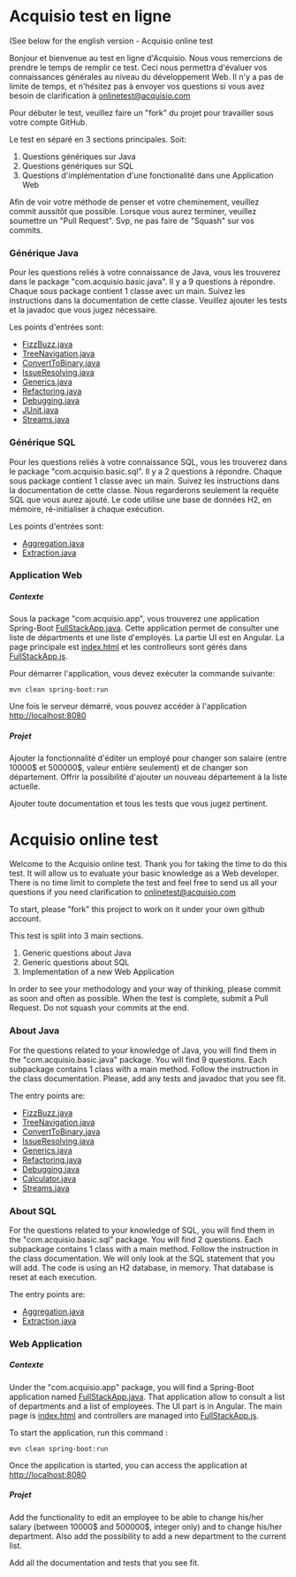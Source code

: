# Acquisio test en ligne
(See below for the english version - Acquisio online test

Bonjour et bienvenue au test en ligne d'Acquisio. Nous vous remercions de prendre le
temps de remplir ce test. Ceci nous permettra d'évaluer vos connaissances générales
au niveau du développement Web. Il n'y a pas de limite de temps, et n'hésitez pas 
à envoyer vos questions si vous avez besoin de clarification à [onlinetest@acquisio.com](mailto:onlinetest@acquisio.com)


Pour débuter le test, veuillez faire un "fork" du projet pour travailler sous votre compte GitHub.

Le test en séparé en 3 sections principales. Soit:
 1. Questions génériques sur Java
 1. Questions génériques sur SQL
 1. Questions d'implémentation d'une fonctionalité dans une Application Web

Afin de voir votre méthode de penser et votre cheminement, veuillez commit aussitôt que possible.
Lorsque vous aurez terminer, veuillez soumettre un "Pull Request". Svp, ne pas faire
de "Squash" sur vos commits.

### Générique Java
Pour les questions reliés à votre connaissance de Java, vous les trouverez dans le 
package "com.acquisio.basic.java". Il y a 9 questions à répondre. Chaque sous package
contient 1 classe avec un main. Suivez les instructions dans la documentation de cette
classe. Veuillez ajouter les tests et la javadoc que vous jugez nécessaire.

Les points d'entrées sont:
 * [FizzBuzz.java](src/main/java/com/acquisio/basic/java/question01/FizzBuzz.java)
 * [TreeNavigation.java](src/main/java/com/acquisio/basic/java/question02/TreeNavigation.java)
 * [ConvertToBinary.java](src/main/java/com/acquisio/basic/java/question03/ConvertToBinary.java)
 * [IssueResolving.java](src/main/java/com/acquisio/basic/java/question04/IssueResolving.java)
 * [Generics.java](src/main/java/com/acquisio/basic/java/question05/Generics.java)
 * [Refactoring.java](src/main/java/com/acquisio/basic/java/question06/Refactoring.java)
 * [Debugging.java](src/main/java/com/acquisio/basic/java/question07/Debugging.java)
 * [JUnit.java](src/main/java/com/acquisio/basic/java/question08/JUnit.java)
 * [Streams.java](src/main/java/com/acquisio/basic/java/question09/Streams.java)

### Générique SQL
Pour les questions reliés à votre connaissance SQL, vous les trouverez dans le package
"com.acquisio.basic.sql". Il y a 2 questions à répondre. Chaque sous package contient
1 classe avec un main. Suivez les instructions dans la documentation de cette classe.
Nous regarderons seulement la requête SQL que vous aurez ajouté. Le code utilise
une base de données H2, en mémoire, ré-initialiser à chaque exécution.

Les points d'entrées sont:
 * [Aggregation.java](src/main/java/com/acquisio/basic/sql/question01/Aggregation.java)
 * [Extraction.java](src/main/java/com/acquisio/basic/sql/question02/Extraction.java)

### Application Web

##### Contexte
Sous la package "com.acquisio.app", vous trouverez une application Spring-Boot [FullStackApp.java](src/main/java/com/acquisio/app/FullStackApp.java). 
Cette application permet de consulter une liste de départments et une liste d'employés. La partie UI
est en Angular. La page principale est [index.html](src/main/resources/static/index.html) et
les controlleurs sont gérés dans [FullStackApp.js](src/main/resources/static/js/FullStackApp.js).

Pour démarrer l'application, vous devez exécuter la commande suivante: 
```
mvn clean spring-boot:run
```

Une fois le serveur démarré, vous pouvez accéder à l'application [http://localhost:8080](http://localhost:8080/)

##### Projet
Ajouter la fonctionnalité d'éditer un employé pour changer son salaire (entre 10000$ et 500000$, valeur entière seulement)
et de changer son département. Offrir la possibilité d'ajouter un nouveau département à la liste actuelle. 

Ajouter toute documentation et tous les tests que vous jugez pertinent.

# Acquisio online test
Welcome to the Acquisio online test. Thank you for taking the time to do this test.
It will allow us to evaluate your basic knowledge as a Web developer. There is no
time limit to complete the test and feel free to send us all your questions if you
need clarification to [onlinetest@acquisio.com](mailto:onlinetest@acquisio.com)

To start, please "fork" this project to work on it under your own github account.

This test is split into 3 main sections.
 1. Generic questions about Java
 1. Generic questions about SQL
 1. Implementation of a new Web Application

In order to see your methodology and your way of thinking, please commit as soon and 
often as possible. When the test is complete, submit a Pull Request. Do not squash
your commits at the end.

### About Java
For the questions related to your knowledge of Java, you will find them in the
"com.acquisio.basic.java" package. You will find 9 questions. Each subpackage contains
1 class with a main method. Follow the instruction in the class documentation. Please,
add any tests and javadoc that you see fit.

The entry points are:
 * [FizzBuzz.java](src/main/java/com/acquisio/basic/java/question01/FizzBuzz.java)
 * [TreeNavigation.java](src/main/java/com/acquisio/basic/java/question02/TreeNavigation.java)
 * [ConvertToBinary.java](src/main/java/com/acquisio/basic/java/question03/ConvertToBinary.java)
 * [IssueResolving.java](src/main/java/com/acquisio/basic/java/question04/IssueResolving.java)
 * [Generics.java](src/main/java/com/acquisio/basic/java/question05/Generics.java)
 * [Refactoring.java](src/main/java/com/acquisio/basic/java/question06/Refactoring.java)
 * [Debugging.java](src/main/java/com/acquisio/basic/java/question07/Debugging.java)
 * [Calculator.java](src/main/java/com/acquisio/basic/java/question08/JUnit.java)
 * [Streams.java](src/main/java/com/acquisio/basic/java/question09/Streams.java)

### About SQL
For the questions related to your knowledge of SQL, you will find them in the
"com.acquisio.basic.sql" package. You will find 2 questions. Each subpackage contains
1 class with a main method. Follow the instruction in the class documentation. We will
only look at the SQL statement that you will add. The code is using an H2 database,
in memory. That database is reset at each execution.

The entry points are:
 * [Aggregation.java](src/main/java/com/acquisio/basic/sql/question01/Aggregation.java)
 * [Extraction.java](src/main/java/com/acquisio/basic/sql/question02/Extraction.java)

### Web Application

##### Contexte
Under the "com.acquisio.app" package, you will find a Spring-Boot application named [FullStackApp.java](src/main/java/com/acquisio/app/FullStackApp.java).
That application allow to consult a list of departments and a list of employees. The UI part is in Angular.
The main page is [index.html](src/main/resources/static/index.html) and
controllers are managed into [FullStackApp.js](src/main/resources/static/js/FullStackApp.js).

To start the application, run this command : 
```
mvn clean spring-boot:run
```

Once the application is started, you can access the application at [http://localhost:8080](http://localhost:8080/)

##### Projet
Add the functionality to edit an employee to be able to change his/her salary (between 10000$ and 500000$,
integer only) and to change his/her department. Also add the possibility to add a new department to the current list. 

Add all the documentation and tests that you see fit.
